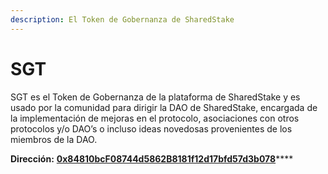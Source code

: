 ```yaml
---
description: El Token de Gobernanza de SharedStake
---
```


# SGT

SGT es el Token de Gobernanza de la plataforma de SharedStake y es usado por la comunidad para dirigir la DAO de SharedStake, encargada de la implementación de mejoras en el protocolo, asociaciones con otros protocolos y/o DAO’s o incluso ideas novedosas provenientes de los miembros de la DAO.

**Dirección:** [**0x84810bcF08744d5862B8181f12d17bfd57d3b078**](https://etherscan.io/token/0x84810bcF08744d5862B8181f12d17bfd57d3b078)\*\*\*\*

